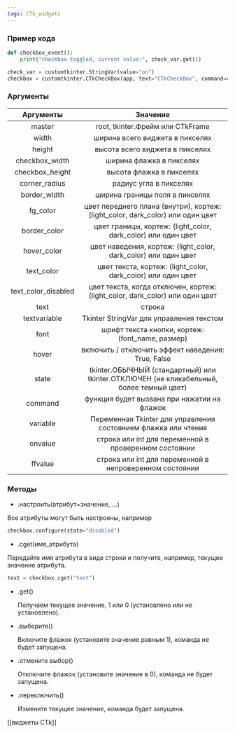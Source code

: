 ```yaml
---
tags: CTk_widgets
---
```


### Пример кода
```python
def checkbox_event():
    print("checkbox toggled, current value:", check_var.get())

check_var = customtkinter.StringVar(value="on")
checkbox = customtkinter.CTkCheckBox(app, text="CTkCheckBox", command=checkbox_event, variable=check_var, onvalue="on", offvalue="off")
```

### Аргументы
|      Аргументы      |                                        Значение                                         |
|:-------------------:|:---------------------------------------------------------------------------------------:|
|       master        |                            root, tkinter.Фрейм или CTkFrame                             |
|        width        |                             ширина всего виджета в пикселях                             |
|       height        |                             высота всего виджета в пикселях                             |
|   checkbox_width    |                                ширина флажка в пикселях                                 |
|   checkbox_height   |                                высота флажка в пикселях                                 |
|    corner_radius    |                                 радиус угла в пикселях                                  |
|    border_width     |                             ширина границы поля в пикселях                              |
|      fg_color       |     цвет переднего плана (внутри), кортеж: (light_color, dark_color) или один цвет      |
|    border_color     |              цвет границы, кортеж: (light_color, dark_color) или один цвет              |
|     hover_color     |             цвет наведения, кортеж: (light_color, dark_color) или один цвет             |
|     text_color      |              цвет текста, кортеж: (light_color, dark_color) или один цвет               |
| text_color_disabled |      цвет текста, когда отключен, кортеж: (light_color, dark_color) или один цвет       |
|        text         |                                         строка                                          |
|    textvariable     |                        Tkinter StringVar для управления текстом                         |
|        font         |                    шрифт текста кнопки, кортеж: (font_name, размер)                     |
|        hover        |                   включить / отключить эффект наведения: True, False                    |
|        state        | tkinter.ОБЫЧНЫЙ (стандартный) или tkinter.ОТКЛЮЧЕН (не кликабельный, более темный цвет) |
|       command       |                       функция будет вызвана при нажатии на флажок                       |
|      variable       |             Переменная Tkinter для управления состоянием флажка или чтения              |
|       onvalue       |                  строка или int для переменной в проверенном состоянии                  |
|       ffvalue       |                 строка или int для переменной в непроверенном состоянии                 |


### Методы
-  .настроить(атрибут=значение, ...)[](https://customtkinter.tomschimansky.com/documentation/widgets/checkbox#configureattributevalue- "Прямая ссылка на .configure(атрибут=значение, ...)")

Все атрибуты могут быть настроены, например
```python
checkbox.configure(state="disabled")
```

- .cget(имя_атрибута)[](https://customtkinter.tomschimansky.com/documentation/widgets/checkbox#cgetattribute_name "Прямая ссылка на .cget(имя_атрибута)")

Передайте имя атрибута в виде строки и получите, например, текущее значение атрибута.
```python
text = checkbox.cget("text")
```

-  .get()[](https://customtkinter.tomschimansky.com/documentation/widgets/checkbox#get "Прямая ссылка на .get()")
    
    Получаем текущее значение, 1 или 0 (установлено или не установлено).
    
-  .выберите()[](https://customtkinter.tomschimansky.com/documentation/widgets/checkbox#select "Прямая ссылка на .выберите()")
    
    Включите флажок (установите значение равным 1), команда не будет запущена.
    
-  .отмените выбор()[](https://customtkinter.tomschimansky.com/documentation/widgets/checkbox#deselect "Прямая ссылка на .отменить выбор()")
    
    Отключите флажок (установите значение в 0), команда не будет запущена.
    
-  .переключить()[](https://customtkinter.tomschimansky.com/documentation/widgets/checkbox#toggle "Прямая ссылка на .toggle()")
    
    Измените текущее значение, команда будет запущена.

[[виджеты CTk]]
